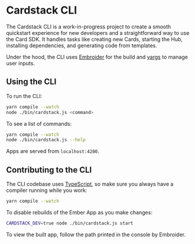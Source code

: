 # Cardstack CLI

The Cardstack CLI is a work-in-progress project to
create a smooth quickstart experience for new developers and
a straightforward way to use the Card SDK.
It handles tasks like creating new Cards, starting the Hub,
installing dependencies, and generating code from templates.

Under the hood, the CLI uses [Embroider](https://github.com/embroider-build/embroider)
for the build and [yargs](https://github.com/yargs/yargs) to manage user inputs.

## Using the CLI

To run the CLI:

```sh
yarn compile --watch
node ./bin/cardstack.js <command>
```

To see a list of commands:

```sh
yarn compile --watch
node ./bin/cardstack.js --help
```

Apps are served from `localhost:4200`.

## Contributing to the CLI

The CLI codebase uses [TypeScript](https://www.typescriptlang.org/),
so make sure you always have a compiler running while you work:

```sh
yarn compile --watch
```

To disable rebuilds of the Ember App as you make changes:

```sh
CARDSTACK_DEV=true node ./bin/cardstack.js start
```

To view the built app, follow the path printed in the console
by Embroider.
